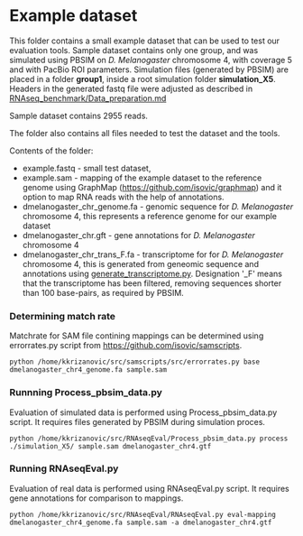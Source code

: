 # Example dataset
This folder contains a small example dataset that can be used to test our evaluation tools. Sample dataset contains only one group, and was simulated using PBSIM on _D. Melanogaster_ chromosome 4, with coverage 5 and with PacBio ROI parameters. Simulation files (generated by PBSIM) are placed in a folder __group1__, inside a root simulation folder __simulation\_X5__. Headers in the generated fastq file were adjusted as described in [RNAseq_benchmark/Data_preparation.md](/RNAseq_benchmark/Data_preparation.md)

Sample dataset contains 2955 reads.

The folder also contains all files needed to test the dataset and the tools.

Contents of the folder:
- example.fastq - small test dataset, 
- example.sam   - mapping of the example dataset to the reference genome using GraphMap (https://github.com/isovic/graphmap) and it option to map RNA reads with the help of annotations.
- dmelanogaster_chr_genome.fa  - genomic sequence for _D. Melanogaster_ chromosome 4, this represents a reference genome for our example dataset
- dmelanogaster_chr.gft - gene annotations for _D. Melanogaster_ chromosome 4
- dmelanogaster_chr_trans_F.fa - transcriptome for for _D. Melanogaster_ chromosome 4, this is generated from geneomic sequence and annotations using [generate_transcriptome.py](/generate_transcriptome.py). Designation '\_F' means that the transcriptome has been filtered, removing sequences shorter than 100 base-pairs, as required by PBSIM.

### Determining match rate
Matchrate for SAM file contining mappings can be determined using errorrates.py script from https://github.com/isovic/samscripts.

    python /home/kkrizanovic/src/samscripts/src/errorrates.py base dmelanogaster_chr4_genome.fa sample.sam

### Runnning Process_pbsim_data.py
Evaluation of simulated data is performed using Process_pbsim_data.py script. It requires files generated by PBSIM during simulation proces.

    python /home/kkrizanovic/src/RNAseqEval/Process_pbsim_data.py process ./simulation_X5/ sample.sam dmelanogaster_chr4.gtf

### Running RNAseqEval.py
Evaluation of real data is performed using RNAseqEval.py script. It requires gene annotations for comparison to mappings.

    python /home/kkrizanovic/src/RNAseqEval/RNAseqEval.py eval-mapping dmelanogaster_chr4_genome.fa sample.sam -a dmelanogaster_chr4.gtf

